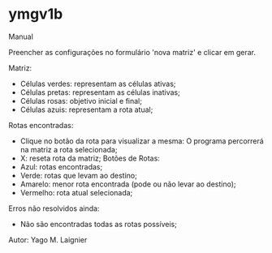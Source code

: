 # ymgv1b

Manual

Preencher as configurações no formulário 'nova matriz' e clicar em gerar.

Matriz: 
- Células verdes: representam as células ativas;
- Células pretas: representam as células inativas;
- Células rosas: objetivo inicial e final;
- Células azuis: representam a rota atual;

Rotas encontradas:
- Clique no botão da rota para visualizar a mesma: O programa percorrerá na matriz a rota selecionada;
- X: reseta rota da matriz;
Botões de Rotas:
- Azul: rotas encontradas;
- Verde: rotas que levam ao destino;
- Amarelo: menor rota encontrada (pode ou não levar ao destino);
- Vermelho: rota atual selecionada;


Erros não resolvidos ainda:
* Não são encontradas todas as rotas possíveis;


Autor: Yago M. Laignier